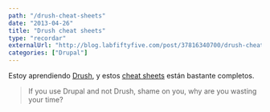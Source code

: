 ```yaml
---
path: "/drush-cheat-sheets"
date: "2013-04-26"
title: "Drush cheat sheets"
type: "recordar"
externalUrl: "http://blog.labfiftyfive.com/post/37816340700/drush-cheat-sheets"
categories: ["Drupal"]
---
```


Estoy aprendiendo [Drush](http://drush.ws/), y estos [cheat sheets](http://blog.labfiftyfive.com/post/37816340700/drush-cheat-sheets) están bastante completos.

> If you use Drupal and not Drush, shame on you, why are you wasting your time?
